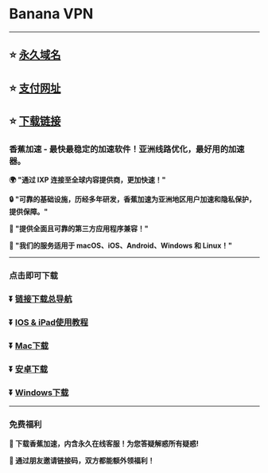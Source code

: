 
# Banana VPN

---

## :star: [永久域名](http://banana-fast03.com/)
## :star: [支付网址](https://www.abanana.win/price)
## :star: [下载链接](https://go.bananapro.club/)

### 香蕉加速  -  最快最稳定的加速软件！亚洲线路优化，最好用的加速器。

**:earth_africa: "通过 IXP 连接至全球内容提供商，更加快速！"**

**:lock: "可靠的基础设施，历经多年研发，香蕉加速为亚洲地区用户加速和隐私保护，提供保障。"**

**:rocket: "提供全面且可靠的第三方应用程序兼容！"**

**:man: "我们的服务适用于 macOS、iOS、Android、Windows 和 Linux！"**

---

### 点击即可下载
### :arrow_double_down: [链接下载总导航](https://go.bananapro.club/)
### :arrow_double_down: [IOS & iPad使用教程](https://web.yakoo.one/ios)
### :arrow_double_down: [Mac下载](https://dw.miaomiao.yakoo.one/banana/BananaVPN.dmg)
### :arrow_double_down: [安卓下载](https://dw.miaomiao.yakoo.one/banana/banana231230008.apk)
### :arrow_double_down: [Windows下载](https://dw.miaomiao.yakoo.one/banana/BananaVPN_1.0.0_winia32.exe)

---
### 免费福利
**:gift: 下载香蕉加速，内含永久在线客服！为您答疑解惑所有疑惑!**

**:gift: 通过朋友邀请链接码，双方都能额外领福利！**
